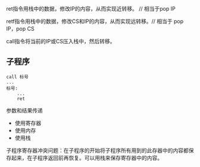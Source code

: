 ret指令用栈中的数据，修改IP的内容，从而实现近转移。 // 相当于pop IP

retf指令用栈中的数据，修改CS和IP的内容，从而实现远转移。// 相当于 pop IP，pop CS

call指令将当前的IP或CS压入栈中，然后转移。

## 子程序

```
call 标号
...
标号:
    ...
    ret
```

参数和结果传递

* 使用寄存器
* 使用内存
* 使用栈

子程序寄存器冲突问题：在子程序的开始将子程序所有用到的此存器中的内容都保存起来，在子程序返回前再恢复。可以用栈来保存寄存器中的内容。



